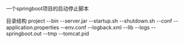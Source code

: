一个springboot项目的启动停止脚本

目录结构
	project
		--bin
			--server.jar
			--startup.sh
			--shutdown.sh
		--conf
			--application.properties
			--env.conf
			--logback.xml
		--lib
		--logs
			--springboot.out
		--tmp
			--tomcat.pid
	
